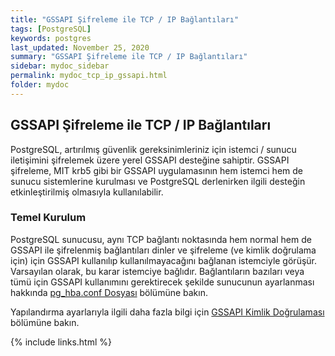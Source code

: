 ```yaml
---
title: "GSSAPI Şifreleme ile TCP / IP Bağlantıları"
tags: [PostgreSQL]
keywords: postgres
last_updated: November 25, 2020
summary: "GSSAPI Şifreleme ile TCP / IP Bağlantıları"
sidebar: mydoc_sidebar
permalink: mydoc_tcp_ip_gssapi.html
folder: mydoc
---
```


## GSSAPI Şifreleme ile TCP / IP Bağlantıları

PostgreSQL, artırılmış güvenlik gereksinimleriniz için istemci / sunucu iletişimini şifrelemek üzere yerel GSSAPI desteğine sahiptir. GSSAPI şifreleme, MIT krb5 gibi bir GSSAPI uygulamasının hem istemci hem de sunucu sistemlerine kurulması ve PostgreSQL derlenirken ilgili desteğin etkinleştirilmiş olmasıyla kullanılabilir.

### Temel Kurulum

PostgreSQL sunucusu, aynı TCP bağlantı noktasında hem normal hem de GSSAPI ile şifrelenmiş bağlantıları dinler ve şifreleme (ve kimlik doğrulama için) için GSSAPI kullanılıp kullanılmayacağını bağlanan istemciyle görüşür. Varsayılan olarak, bu karar istemciye bağlıdır. Bağlantıların bazıları veya tümü için GSSAPI kullanımını gerektirecek şekilde sunucunun ayarlanması hakkında [pg_hba.conf Dosyası]("") bölümüne bakın.

Yapılandırma ayarlarıyla ilgili daha fazla bilgi için [GSSAPI Kimlik Doğrulaması]("") bölümüne bakın.

{% include links.html %}

